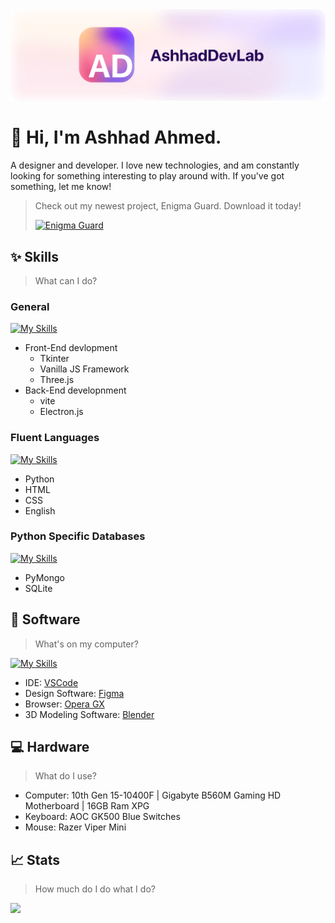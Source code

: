 <picture>
  <source media="(prefers-color-scheme: dark)" srcset="./adDevBannerDark.svg">
  <source media="(prefers-color-scheme: light)" srcset="./adDevBannerLight.svg">
  <img alt="AshhadDevLab Banner" src="./adDevBannerLight.svg">
</picture>

# 👋 Hi, I'm Ashhad Ahmed.
A designer and developer. I love new technologies, and am constantly looking for something interesting to play around with. If you've got something, let me know!

> Check out my newest project, Enigma Guard. Download it today!
> 
> <a title="Install Enigma Guard Encryption tool" href="https://github.com/AshhadDevLab/enigma-guard/releases/tag/v1.0.0-beta"><img src="https://github.com/AshhadDevLab/enigma-guard/blob/main/enigma-guard.png" height="64" alt="Enigma Guard" style="height: 64px;"></a>

## ✨ Skills

> What can I do?

### General

[![My Skills](https://skillicons.dev/icons?i=js,threejs,vite,electron)](https://skillicons.dev)

- Front-End devlopment
  - Tkinter
  - Vanilla JS Framework
  - Three.js
- Back-End developnment
  - vite
  - Electron.js

### Fluent Languages

[![My Skills](https://skillicons.dev/icons?i=python,html,css)](https://skillicons.dev)

- Python
- HTML
- CSS
- English

### Python Specific Databases

[![My Skills](https://skillicons.dev/icons?i=mongodb,sqlite)](https://skillicons.dev)

- PyMongo
- SQLite

## 👾 Software
> What's on my computer?

[![My Skills](https://skillicons.dev/icons?i=vscode,figma,blender)](https://skillicons.dev)

- IDE: [VSCode](https://code.visualstudio.com/)
- Design Software: [Figma](https://figma.com)
- Browser: [Opera GX](https://opera.com/gx)
- 3D Modeling Software: [Blender](https://blender.org)

## 💻 Hardware

> What do I use?

- Computer: 10th Gen 15-10400F | Gigabyte B560M Gaming HD Motherboard | 16GB Ram XPG
- Keyboard: AOC GK500 Blue Switches
- Mouse: Razer Viper Mini

## 📈 Stats
> How much do I do what I do?

![](http://github-profile-summary-cards.vercel.app/api/cards/profile-details?username=AshhadDevLab&theme=github)
